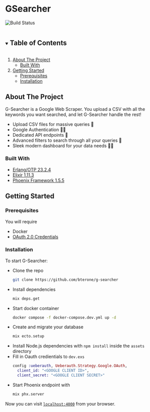 # GSearcher

![Build Status](https://github.com/bterone/g-searcher/actions/workflows/test.yml/badge.svg)

<details open="open">
  <summary><h2 style="display: inline-block">Table of Contents</h2></summary>
  <ol>
    <li>
      <a href="#about-the-project">About The Project</a>
      <ul>
        <li><a href="#built-with">Built With</a></li>
      </ul>
    </li>
    <li>
      <a href="#getting-started">Getting Started</a>
      <ul>
        <li><a href="#prerequisites">Prerequisites</a></li>
        <li><a href="#installation">Installation</a></li>
      </ul>
    </li>
  </ol>
</details>

## About The Project

G-Searcher is a Google Web Scraper. You upload a CSV with all the keywords you want searched, and let G-Searcher handle the rest!

- Upload CSV files for massive queries 📝
- Google Authentication 👮‍♀️
- Dedicated API endpoints 🎯
- Advanced filters to search through all your queries 🔎
- Sleek modern dashboard for your data needs 👩‍🏫

### Built With

* [Erlang/OTP 23.2.4](https://www.erlang.org/)
* [Elixir 1.11.3](https://elixir-lang.org/)
* [Phoenix Framework 1.5.5](https://phoenixframework.org/)

## Getting Started

### Prerequisites

You will require

* Docker
* [OAuth 2.0 Credentials](https://developers.google.com/identity/protocols/oauth2)

### Installation

To start G-Searcher:

  * Clone the repo
    ```sh
    git clone https://github.com/bterone/g-searcher
    ```
  * Install dependencies 
    ```sh
    mix deps.get
    ```
  * Start docker container
    ```sh
    docker compose -f docker-compose.dev.yml up -d
    ```
  * Create and migrate your database 
    ```sh
    mix ecto.setup
    ```
  * Install Node.js dependencies with `npm install` inside the `assets` directory
  * Fill in Oauth credientials to `dev.exs`
    ```elixir
    config :ueberauth, Ueberauth.Strategy.Google.OAuth,
      client_id: "<GOOGLE CLIENT ID>",
      client_secret: "<GOOGLE CLIENT SECRET>"
    ```
  * Start Phoenix endpoint with 
    ```sh
    mix phx.server
    ```

Now you can visit [`localhost:4000`](http://localhost:4000) from your browser.
